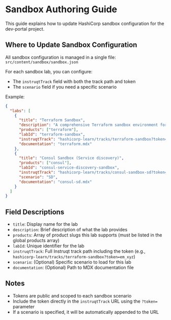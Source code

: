 # Sandbox Authoring Guide

This guide explains how to update HashiCorp sandbox configuration for the dev-portal project.

## Where to Update Sandbox Configuration

All sandbox configuration is managed in a single file: `src/content/sandbox/sandbox.json`

For each sandbox lab, you can configure:
- The `instruqtTrack` field with both the track path and token
- The `scenario` field if you need a specific scenario

Example:

```json
{
  "labs": [
    {
      "title": "Terraform Sandbox",
      "description": "A comprehensive Terraform sandbox environment for learning",
      "products": ["terraform"],
      "labId": "terraform-sandbox",
      "instruqtTrack": "hashicorp-learn/tracks/terraform-sandbox?token=em_3vgTsBqCLq2blqtQ",
      "documentation": "terraform.mdx"
    },
    {
      "title": "Consul Sandbox (Service discovery)",
      "products": ["consul"],
      "labId": "consul-service-discovery-sandbox",
      "instruqtTrack": "hashicorp-learn/tracks/consul-sandbox-sd?token=em_MdAn4Od_foU6oybz",
      "scenario": "SD",
      "documentation": "consul-sd.mdx"
    }
  ]
}
```

## Field Descriptions

- `title`: Display name for the lab
- `description`: Brief description of what the lab provides
- `products`: Array of product slugs this lab supports (must be listed in the global products array)
- `labId`: Unique identifier for the lab
- `instruqtTrack`: Full Instruqt track path including the token (e.g., `hashicorp-learn/tracks/terraform-sandbox?token=em_xyz`)
- `scenario`: (Optional) Specific scenario to load for this lab
- `documentation`: (Optional) Path to MDX documentation file

## Notes

- Tokens are public and scoped to each sandbox scenario
- Include the token directly in the `instruqtTrack` URL using the `?token=` parameter
- If a scenario is specified, it will be automatically appended to the URL
